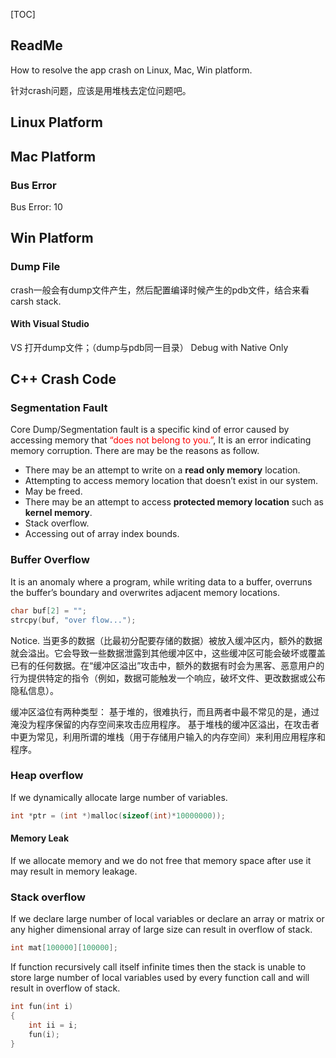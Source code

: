 [TOC]



## ReadMe

How to resolve the app crash on Linux, Mac, Win platform.

针对crash问题，应该是用堆栈去定位问题吧。



## Linux Platform







## Mac Platform



### Bus Error

Bus Error: 10





## Win Platform

### Dump File

crash一般会有dump文件产生，然后配置编译时候产生的pdb文件，结合来看carsh stack.



#### With Visual Studio

VS 打开dump文件；（dump与pdb同一目录）
Debug with Native Only





## C++ Crash Code



### Segmentation Fault

Core Dump/Segmentation fault is a specific kind of error caused by accessing memory that <font color=red>“does not belong to you.”</font>, It is an error indicating memory corruption. There are may be the reasons as follow.

- There may be an attempt to write on a **read only memory** location.
-  Attempting to access memory location that doesn’t exist in our system.
  - May be freed.
- There may be an attempt to access **protected memory location** such as **kernel memory**.
- Stack overflow.
- Accessing out of array index bounds.





### Buffer Overflow

It is an anomaly where a program, while writing data to a buffer, overruns the buffer’s boundary and overwrites adjacent memory locations.

```cpp
char buf[2] = "";
strcpy(buf, "over flow...");
```

Notice. 当更多的数据（比最初分配要存储的数据）被放入缓冲区内，额外的数据就会溢出。它会导致一些数据泄露到其他缓冲区中，这些缓冲区可能会破坏或覆盖已有的任何数据。在“缓冲区溢出”攻击中，额外的数据有时会为黑客、恶意用户的行为提供特定的指令（例如，数据可能触发一个响应，破坏文件、更改数据或公布隐私信息）。

缓冲区溢位有两种类型：
基于堆的，很难执行，而且两者中最不常见的是，通过淹没为程序保留的内存空间来攻击应用程序。
基于堆栈的缓冲区溢出，在攻击者中更为常见，利用所谓的堆栈（用于存储用户输入的内存空间）来利用应用程序和程序。



### Heap overflow

If we dynamically allocate large number of variables.

```cpp
int *ptr = (int *)malloc(sizeof(int)*10000000));
```



#### Memory Leak

If we allocate memory and we do not free that memory space after use it may result in memory leakage. 



### Stack overflow

If we declare large number of local variables or declare an array or matrix or any higher dimensional array of large size can result in overflow of stack.

```cpp
int mat[100000][100000];
```



If function recursively call itself infinite times then the stack is unable to store large number of local variables used by every function call and will result in overflow of stack.

```cpp
int fun(int i)
{
    int ii = i;
    fun(i);
}
```



